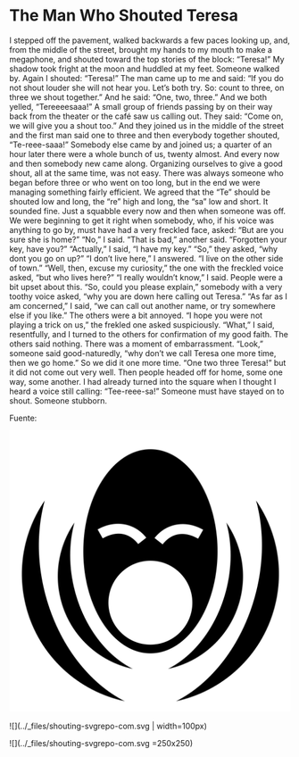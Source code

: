 # The Man Who Shouted Teresa

I stepped off the pavement, walked backwards a few paces looking up, and, from the middle of the street, brought my hands to my mouth to make a megaphone, and shouted toward the top stories of the block: “Teresa!”
My shadow took fright at the moon and huddled at my feet.
Someone walked by. Again I shouted: “Teresa!” The man came up to me and said: “If you do not shout louder she will not hear you. Let’s both try. So: count to three, on three we shout together.” And he said: “One, two, three.” And we both yelled, “Tereeeesaaa!”
A small group of friends passing by on their way back from the theater or the café saw us calling out. They said: “Come on, we will give you a shout too.” And they joined us in the middle of the street and the first man said one to three and then everybody together shouted, “Te-reee-saaa!”
Somebody else came by and joined us; a quarter of an hour later there were a whole bunch of us, twenty almost. And every now and then somebody new came along.
Organizing ourselves to give a good shout, all at the same time, was not easy. There was always someone who began before three or who went on too long, but in the end we were managing something fairly efficient. We agreed that the “Te” should be shouted low and long, the “re” high and long, the “sa” low and short. It sounded fine. Just a squabble every now and then when someone was off.
We were beginning to get it right when somebody, who, if his voice was anything to go by, must have had a very freckled face, asked: “But are you sure she is home?”
“No,” I said.
“That is bad,” another said. “Forgotten your key, have you?”
“Actually,” I said, “I have my key.”
“So,” they asked, “why dont you go on up?”
“I don’t live here,” I answered. “I live on the other side of town.”
“Well, then, excuse my curiosity,” the one with the freckled voice asked, “but who lives here?”
“I really wouldn’t know,” I said.
People were a bit upset about this.
“So, could you please explain,” somebody with a very toothy voice asked, “why you are down here calling out Teresa.”
“As far as I am concerned,” I said, “we can call out another name, or try somewhere else if you like.”
The others were a bit annoyed.
“I hope you were not playing a trick on us,” the frekled one asked suspiciously.
“What,” I said, resentfully, and I turned to the others for confirmation of my good faith. The others said nothing.
There was a moment of embarrassment.
“Look,” someone said good-naturedly, “why don’t we call Teresa one more time, then we go home.”
So we did it one more time. “One two three Teresa!” but it did not come out very well. Then people headed off for home, some one way, some another.
I had already turned into the square when I thought I heard a voice still calling: “Tee-reee-sa!”
Someone must have stayed on to shout. Someone stubborn.


Fuente: 


![El hombre que gritaba Teresa](../_files/shouting-svgrepo-com.svg)

![](../_files/shouting-svgrepo-com.svg | width=100px)

![](../_files/shouting-svgrepo-com.svg =250x250)